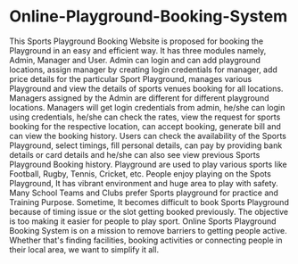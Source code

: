 # Online-Playground-Booking-System
 This Sports Playground Booking Website is proposed for booking the Playground in an easy and efficient way. It has three modules namely, Admin, Manager and User. Admin can login and can add playground locations, assign manager by creating login credentials for manager, add price details for the particular Sport Playground, manages various Playground and view the details of sports venues booking for all locations. Managers assigned by the Admin are different for different playground locations. Managers will get login credentials from admin, he/she can login using credentials, he/she can check the rates, view the request for sports booking for the respective location, can accept booking, generate bill and can view the booking history. Users can check the availability of the Sports Playground, select timings, fill personal details, can pay by providing bank details or card details and he/she can also see view previous Sports Playground Booking history. Playground are used to play various sports like Football, Rugby, Tennis, Cricket, etc. People enjoy playing on the Spots Playground, It has vibrant environment and huge area to play with safety. Many School Teams and Clubs prefer Sports playground for practice and Training Purpose. Sometime, It becomes difficult to book Sports Playground because of timing issue or the slot getting booked previously. The objective is too making it easier for people to play sport. Online Sports Playground Booking System is on a mission to remove barriers to getting people active. Whether that's finding facilities, booking activities or connecting people in their local area, we want to simplify it all.  
